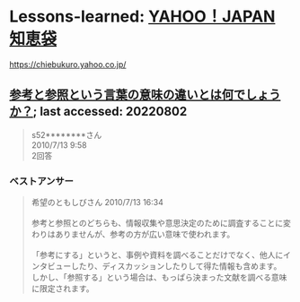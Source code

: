 # Lessons-learned: [YAHOO！JAPAN 知恵袋](https://chiebukuro.yahoo.co.jp/)
https://chiebukuro.yahoo.co.jp/

## [参考と参照という言葉の意味の違いとは何でしょうか？](https://detail.chiebukuro.yahoo.co.jp/qa/question_detail/q1443610634); last accessed: 20220802

> s52********さん<br/>
> 2010/7/13 9:58<br/>
> 2回答

### ベストアンサー
> 希望のともしびさん
> 2010/7/13 16:34<br/>
> <br/>
> 参考と参照とのどちらも、情報収集や意思決定のために調査することに変わりはありませんが、参考の方が広い意味で使われます。<br/>
> <br/>
> 「参考にする」というと、事例や資料を調べることだけでなく、他人にインタビューしたり、ディスカッションしたりして得た情報も含めます。<br/>
> しかし、「参照する」という場合は、もっぱら決まった文献を調べる意味に限定されます。

